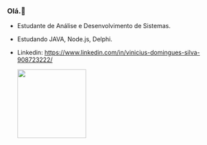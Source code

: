 ### Olá.👋

- Estudante de Análise e Desenvolvimento de Sistemas.
- Estudando JAVA, Node.js, Delphi.
- Linkedin: https://www.linkedin.com/in/vinicius-domingues-silva-908723222/
  
  <img height="160em" src="https://github-readme-stats.vercel.app/api/top-langs/?username=ViniciusDSS&layout=compact&langs_count=7&theme=tokyonight"/>
</div>
